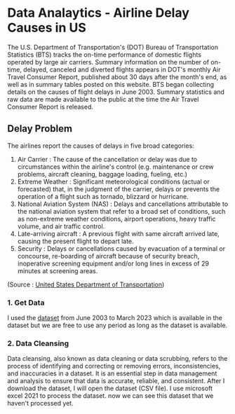 # Data Analaytics - Airline Delay Causes in US


The U.S. Department of Transportation's (DOT) Bureau of Transportation Statistics (BTS) tracks the on-time performance of domestic flights operated by large air carriers. Summary information on the number of on-time, delayed, canceled and diverted flights appears in DOT's monthly Air Travel Consumer Report, published about 30 days after the month's end, as well as in summary tables posted on this website. BTS began collecting details on the causes of flight delays in June 2003. Summary statistics and raw data are made available to the public at the time the Air Travel Consumer Report is released.


## Delay Problem

The airlines report the causes of delays in five broad categories:
1. Air Carrier : The cause of the cancellation or delay was due to circumstances within the airline's control (e.g. maintenance or crew problems, aircraft cleaning, baggage loading, fueling, etc.)
2. Extreme Weather : Significant meteorological conditions (actual or forecasted) that, in the judgment of the carrier, delays or prevents the operation of a flight such as tornado, blizzard or hurricane.
3. National Aviation System (NAS) : Delays and cancellations attributable to the national aviation system that refer to a broad set of conditions, such as non-extreme weather conditions, airport operations, heavy traffic volume, and air traffic control.
4. Late-arriving aircraft : A previous flight with same aircraft arrived late, causing the present flight to depart late.
5. Security : Delays or cancellations caused by evacuation of a terminal or concourse, re-boarding of aircraft because of security breach, inoperative screening equipment and/or long lines in excess of 29 minutes at screening areas.

(Source : [United States Department of Transportation](https://www.bts.dot.gov/)) 


### 1. Get Data
I used the [dataset](https://www.transtats.bts.gov/OT_Delay/OT_DelayCause1.asp) from June 2003 to March 2023 which is available in the dataset but we are free to use any period as long as the dataset is available.  

### 2. Data Cleansing
Data cleansing, also known as data cleaning or data scrubbing, refers to the process of identifying and correcting or removing errors, inconsistencies, and inaccuracies in a dataset. It is an essential step in data management and analysis to ensure that data is accurate, reliable, and consistent.
After I download the dataset, I will open the dataset (CSV file). I use microsoft excel 2021 to process the dataset. now we can see this dataset that we haven't processed yet.
